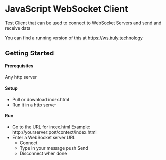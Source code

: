 # JavaScript WebSocket Client

Test Client that can be used to connect to WebSocket Servers and send and receive data

You can find a running version of this at https://ws.truly.technology

## Getting Started

#### Prerequisites
Any http server

#### Setup
- Pull or download index.html
- Run it in a http server

#### Run
- Go to the URL for index.html Example: http://yourserver:port/context/index.html
- Enter a WebSocket server URL
  - Connect
  - Type in your message push Send
  - Disconnect when done
